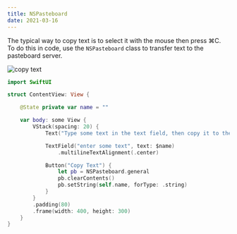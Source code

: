 ```yaml
---
title: NSPasteboard
date: 2021-03-16
---
```


The typical way to copy text is to select it with the mouse then press ⌘C. To do this in code, use the `NSPasteboard` class to transfer text to the pasteboard server.

![copy text](/swift-macos/images/nspasteboard.png)

```swift
import SwiftUI

struct ContentView: View {

    @State private var name = ""

    var body: some View {
        VStack(spacing: 20) {
            Text("Type some text in the text field, then copy it to the clipboard by clicking the Copy Text button.")

            TextField("enter some text", text: $name)
                .multilineTextAlignment(.center)

            Button("Copy Text") {
                let pb = NSPasteboard.general
                pb.clearContents()
                pb.setString(self.name, forType: .string)
            }
        }
        .padding(80)
        .frame(width: 400, height: 300)
    }
}
```
